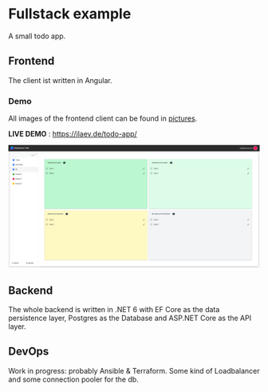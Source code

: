 # Fullstack example

A small todo app. 

## Frontend 
The client ist written in Angular.

### Demo

All images of the frontend client can be found in [pictures](./pictures/).

**LIVE DEMO** : https://ilaev.de/todo-app/

![Matrix view](./pictures/todo_matrix.png)

## Backend
The whole backend is written in .NET 6 with EF Core as the data persistence layer, Postgres as the Database and ASP.NET Core as the API layer.

## DevOps

Work in progress: probably Ansible & Terraform. Some kind of Loadbalancer and some connection pooler for the db. 


